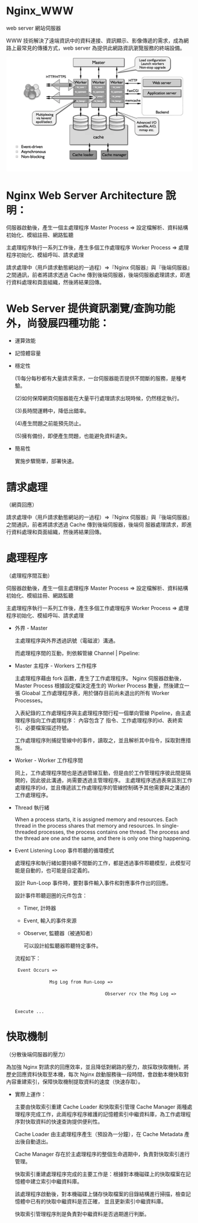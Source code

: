 # Nginx_WWW
web server 網站伺服器

WWW 技術解決了遠端資訊中的資料連接、資訊顯示、影像傳遞的需求，成為網路上最常見的傳播方式，web server 為提供此網路資訊瀏覽服務的終端設備。


![nginx architecture](https://raw.githubusercontent.com/QueenieCplusplus/Nginx_WWW/master/nginx_architecture.png)

# Nginx Web Server Architecture 說明：

伺服器啟動後，產生一個主處理程序 Master Process => 設定檔解析、資料結構初始化、模組註冊、網路監聽

主處理程序執行一系列工作後，產生多個工作處理程序 Worker Process => 處理程序初始化、模組呼叫、請求處理

請求處理中（用戶請求動態網站的一過程）=>『Nginx 伺服器』與『後端伺服器』之間通訊，前者將請求透過 Cache 傳到後端伺服器，後端伺服器處理請求，即進行資料處理和頁面組織，然後將結果回傳。


# Web Server 提供資訊瀏覽/查詢功能外，尚發展四種功能：

* 運算效能

* 記憶體容量

* 穩定性

  (1)每分每秒都有大量請求需求，一台伺服器能否提供不間斷的服務，是種考驗。
  
  (2)如何保障網頁伺服器能在大量平行處理請求出現時候，仍然穩定執行。
  
  (3)長時間運轉中，降低出錯率。
  
  (4)產生問題之前能預先防止。
  
  (5)擁有備份，即便產生問題，也能避免資料遺失。

* 簡易性

  實施步驟簡單，部署快速。

# 請求處理

（網頁回應）

  請求處理中（用戶請求動態網站的一過程）=>『Nginx 伺服器』與『後端伺服器』之間通訊，前者將請求透過 Cache 傳到後端伺服器，後端伺  服器處理請求，即進行資料處理和頁面組織，然後將結果回傳。


# 處理程序

（處理程序間互動）

  伺服器啟動後，產生一個主處理程序 Master Process => 設定檔解析、資料結構初始化、模組註冊、網路監聽

  主處理程序執行一系列工作後，產生多個工作處理程序 Worker Process => 處理程序初始化、模組呼叫、請求處理
  
  * 外界 - Master
  
    主處理程序與外界透過訊號（電磁波）溝通。
  
    而處理程序間的互動，則依賴管線 Channel | Pipeline:
  
  * Master 主程序 - Workers 工作程序
  
    主處理程序藉由 fork 函數，產生了工作處理程序。 Nginx 伺服器啟動後，Master Process 根據設定檔決定產生的 Worker Process 數量，然後建立一張 Gloabal 工作處理程序表，用於儲存目前尚未退出的所有 Worker Processes。
    
    入表紀錄的工作處理程序與主處理程序間行程一個單向管線 Pipeline，由主處理程序指向工作處理程序：
    內容包含了 指令、工作處理程序的id、表終索引、必要檔案描述符號。
    
    工作處理程序則捕捉管線中的事件，讀取之，並且解析其中指令，採取對應措施。
  
  * Worker - Worker 工作程序間
  
    同上，工作處理程序間也是透過管線互動，但是由於工作管理程序彼此間是隔開的，因此彼此溝通，尚需要透過主管理程序。
    主處理程序透過表來區別工作處理程序的id，並且傳遞該工作處理程序的管線控制碼予其他需要與之溝通的工作處理程序。
    
  * Thread 執行緒
  
    When a process starts, it is assigned memory and resources. Each thread in the process shares that memory and resources. In single-threaded processes, the process contains one thread. The process and the thread are one and the same, and there is only one thing happening.
    
  * Event Listening Loop 事件聆聽的循環模式
  
    處理程序和執行緒如要持續不間斷的工作，都是透過事件聆聽模型，此模型可能是自動的，也可能是自定義的。
    
    設計 Run-Loop 事件時，要對事件輸入事件和對應事件作出的回應。
    
    設計事件聆聽迴圈的元件包含：
    
    * Timer, 計時器
    
    * Event, 輸入的事件來源
    
    * Observer, 監聽器（被通知者）
    
      可以設計給監聽器聆聽特定事件。
  

     流程如下：
     
     
         Event Occurs =>

                     Msg Log from Run-Loop => 

                                          Observer rcv the Msg Log => 

                                                                     Execute ...


# 快取機制

（分散後端伺服器的壓力）

 為加強 Nginx 對請求的回應效率，並且降低對網路的壓力，故採取快取機制，將歷史回應資料快取至本機，每次 Nginx 啟動服務後一段時間，會啟動本機快取對內容重建索引，保障快取機制提取資料的速度（快速存取）。
 
 * 實際上運作：
 
   主要由快取索引重建 Cache Loader 和快取索引管理 Cache Manager 兩種處理程序完成工作，此兩程序程序維護的記憶體索引中繼資料庫，為工作處理程序對快取資料的快速查詢提供便利性。

   Cache Loader 由主處理程序產生（預設為一分鐘），在 Cache Metadata 產出後自動退出。

   Cache Manager 存在於主處理程序的整個生命週期中，負責對快取索引進行管理。

   快取索引重建處理程序完成的主要工作是：根據對本機磁碟上的快取檔案在記憶體中建立索引中繼資料庫。

   該處理程序啟動後，對本機磁碟上儲存快取檔案的目錄結構進行掃描，檢查記憶體中已有的快取中繼資料是否正確，
   並且更新索引中繼資料庫。

   快取索引管理程序則是負責對中繼資料是否過期進行判斷。
